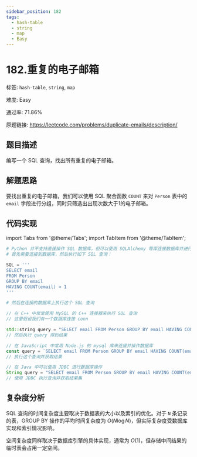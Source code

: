 ```yaml
---
sidebar_position: 182
tags:
  - hash-table
  - string
  - map
  - Easy
---
```


# 182.重复的电子邮箱

标签: `hash-table`, `string`, `map`

难度: Easy

通过率: 71.86%

原题链接: https://leetcode.com/problems/duplicate-emails/description/

## 题目描述
编写一个 SQL 查询，找出所有重复的电子邮箱。

## 解题思路
要找出重复的电子邮箱，我们可以使用 SQL 聚合函数 `COUNT` 来对 `Person` 表中的 `email` 字段进行分组，同时只筛选出出现次数大于1的电子邮箱。

## 代码实现
import Tabs from '@theme/Tabs';
import TabItem from '@theme/TabItem';

<Tabs>
<TabItem value="python" label="Python">

```python
# Python 并不支持直接操作 SQL 数据库，但可以使用 SQLAlchemy 等库连接数据库并进行查询
# 首先需要连接到数据库，然后执行如下 SQL 查询：

SQL = '''
SELECT email
FROM Person
GROUP BY email
HAVING COUNT(email) > 1
'''

# 然后在连接的数据库上执行这个 SQL 查询
```

</TabItem>
<TabItem value="cpp" label="C++">

```cpp
// 在 C++ 中常常使用 MySQL 的 C++ 连接器来执行 SQL 查询
// 这里假设我们有一个数据库连接 conn

std::string query = "SELECT email FROM Person GROUP BY email HAVING COUNT(email) > 1";
// 然后执行 query 得到结果
```

</TabItem>
<TabItem value="javascript" label="JavaScript">

```javascript
// 在 JavaScript 中常用 Node.js 的 mysql 库来连接并操作数据库
const query = `SELECT email FROM Person GROUP BY email HAVING COUNT(email) > 1`;
// 执行这个查询并获取结果
```

</TabItem>
<TabItem value="java" label="Java">

```java
// 在 Java 中可以使用 JDBC 进行数据库操作
String query = "SELECT email FROM Person GROUP BY email HAVING COUNT(email) > 1";
// 使用 JDBC 执行查询并获取结果集
```

</TabItem>
</Tabs>

## 复杂度分析
SQL 查询的时间复杂度主要取决于数据表的大小以及索引的优化。对于 `N` 条记录的表，GROUP BY 操作的平均时间复杂度为 $O(N \log N)$，但实际复杂度受数据库实现和索引情况影响。  
  
空间复杂度同样取决于数据库引擎的具体实现，通常为 $O(1)$，但存储中间结果的临时表会占用一定空间。
